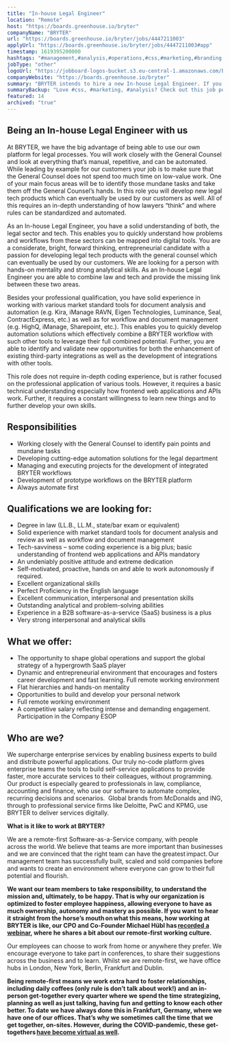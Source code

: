 ```yaml
---
title: "In-house Legal Engineer"
location: "Remote"
host: "https://boards.greenhouse.io/bryter"
companyName: "BRYTER"
url: "https://boards.greenhouse.io/bryter/jobs/4447211003"
applyUrl: "https://boards.greenhouse.io/bryter/jobs/4447211003#app"
timestamp: 1619395200000
hashtags: "#management,#analysis,#operations,#css,#marketing,#branding,#office,#operations,#finance,#optimization,#English"
jobType: "other"
logoUrl: "https://jobboard-logos-bucket.s3.eu-central-1.amazonaws.com/bryter"
companyWebsite: "https://boards.greenhouse.io/bryter"
summary: "BRYTER intends to hire a new In-house Legal Engineer. If you have solid experience in working with various market standard tools for document analysis and automation, consider applying."
summaryBackup: "Love #css, #marketing, #analysis? Check out this job post!"
featured: 14
archived: "true"
---
```


## Being an In-house Legal Engineer with us

At BRYTER, we have the big advantage of being able to use our own platform for legal processes. You will work closely with the General Counsel and look at everything that’s manual, repetitive, and can be automated. While leading by example for our customers your job is to make sure that the General Counsel does not spend too much time on low-value work. One of your main focus areas will be to identify those mundane tasks and take them off the General Counsel’s hands. In this role you will develop new legal tech products which can eventually be used by our customers as well. All of this requires an in-depth understanding of how lawyers “think” and where rules can be standardized and automated.

As an In-house Legal Engineer, you have a solid understanding of both, the legal sector and tech. This enables you to quickly understand how problems and workflows from these sectors can be mapped into digital tools. You are a considerate, bright, forward thinking, entrepreneurial candidate with a passion for developing legal tech products with the general counsel which can eventually be used by our customers. We are looking for a person with hands-on mentality and strong analytical skills. As an In-house Legal Engineer you are able to combine law and tech and provide the missing link between these two areas.

Besides your professional qualification, you have solid experience in working with various market standard tools for document analysis and automation (e.g. Kira, iManage RAVN, Eigen Technologies, Luminance, Seal, ContractExpress, etc.) as well as for workflow and document management (e.g. HighQ, iManage, Sharepoint, etc.). This enables you to quickly develop automation solutions which effectively combine a BRYTER workflow with such other tools to leverage their full combined potential. Further, you are able to identify and validate new opportunities for both the enhancement of existing third-party integrations as well as the development of integrations with other tools.

This role does not require in-depth coding experience, but is rather focused on the professional application of various tools. However, it requires a basic technical understanding especially how frontend web applications and APIs work. Further, it requires a constant willingness to learn new things and to further develop your own skills.

## Responsibilities

*   Working closely with the General Counsel to identify pain points and mundane tasks
*   Developing cutting-edge automation solutions for the legal department
*   Managing and executing projects for the development of integrated BRYTER workflows
*   Development of prototype workflows on the BRYTER platform
*   Always automate first

## Qualifications we are looking for: 

*   Degree in law (LL.B., LL.M., state/bar exam or equivalent)
*   Solid experience with market standard tools for document analysis and review as well as workflow and document management
*   Tech-savviness – some coding experience is a big plus; basic understanding of frontend web applications and APIs mandatory
*   An undeniably positive attitude and extreme dedication
*   Self-motivated, proactive, hands on and able to work autonomously if required.
*   Excellent organizational skills
*   Perfect Proficiency in the English language
*   Excellent communication, interpersonal and presentation skills
*   Outstanding analytical and problem-solving abilities
*   Experience in a B2B software-as-a-service (SaaS) business is a plus
*   Very strong interpersonal and analytical skills

## What we offer: 

*   The opportunity to shape global operations and support the global strategy of a hypergrowth SaaS player
*   Dynamic and entrepreneurial environment that encourages and fosters career development and fast learning. Full remote working environment
*   Flat hierarchies and hands-on mentality
*   Opportunities to build and develop your personal network
*   Full remote working environment
*   A competitive salary reflecting intense and demanding engagement. Participation in the Company ESOP

## Who are we?  

We supercharge enterprise services by enabling business experts to build and distribute powerful applications. Our truly no-code platform gives enterprise teams the tools to build self-service applications to provide faster, more accurate services to their colleagues, without programming. Our product is especially geared to professionals in law, compliance, accounting and finance, who use our software to automate complex, recurring decisions and scenarios.  Global brands from McDonalds and ING, through to professional service firms like Deloitte, PwC and KPMG, use BRYTER to deliver services digitally.  

**What is it like to work at BRYTER?**  

We are a remote-first Software-as-a-Service company, with people across the world. We believe that teams are more important than businesses and we are convinced that the right team can have the greatest impact. Our management team has successfully built, scaled and sold companies before and wants to create an environment where everyone can grow to their full potential and flourish.  

**We want our team members to take responsibility, to understand the mission and, ultimately, to be happy. That is why our organization is optimized to foster employee happiness, allowing everyone to have as much ownership, autonomy and mastery as possible. If you want to hear it straight from the horse’s mouth on what this means, how working at BRYTER is like, our CPO and Co-Founder Michael Hübl has [recorded a webinar](https://bryter.com/press-news/how-to-remote-with-bryter/), where he shares a bit about our remote-first working culture.**

Our employees can choose to work from home or anywhere they prefer. We encourage everyone to take part in conferences, to share their suggestions across the business and to learn. Whilst we are remote-first, we have office hubs in London, New York, Berlin, Frankfurt and Dublin.   

**Being remote-first means we work extra hard to foster relationships, including daily coffees (only rule is don’t talk about work!) and an in-person get-together every quarter where we spend the time strategizing, planning as well as just talking, having fun and getting to know each other better. To date we have always done this in Frankfurt, Germany, where we have one of our offices. That’s why we sometimes call the time that we get together, on-sites. However, during the COVID-pandemic, these get-togethers [have become virtual as well](https://bryter.com/press-news/how-to-host-a-virtual-company-gathering-that-creates-magic/).**
